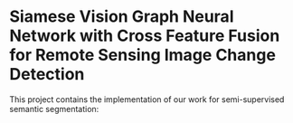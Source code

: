 # Siamese Vision Graph Neural Network with Cross Feature Fusion for Remote Sensing Image Change Detection

This project contains the implementation of our work for semi-supervised semantic segmentation:
